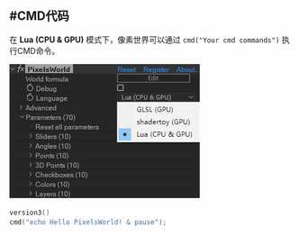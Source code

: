 #CMD代码
---
在 **Lua (CPU & GPU)** 模式下，像素世界可以通过 ```cmd("Your cmd commands")``` 执行CMD命令。



![LuaMode](LuaMode.png)


```lua:executeCMD.lua
version3()
cmd("echo Hello PixelsWorld! & pause");
```
